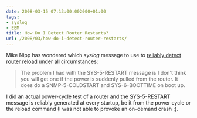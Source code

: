 ```yaml
---
date: 2008-03-15 07:13:00.002000+01:00
tags:
- syslog
- EEM
title: How Do I Detect Router Restarts?
url: /2008/03/how-do-i-detect-router-restarts/
---
```

Mike Nipp has wondered which *syslog* message to use to [reliably detect router reload](/2007/04/fix-router-configuration-after-reload/) under all circumstances:

> The problem I had with the SYS-5-RESTART message is I don\'t think you will get one if the power is suddenly pulled from the router. It does do a SNMP-5-COLDSTART and SYS-6-BOOTTIME on boot up.

I did an actual power-cycle test of a router and the SYS-5-RESTART message is reliably generated at every startup, be it from the power cycle or the reload command (I was not able to provoke an on-demand crash ;).
